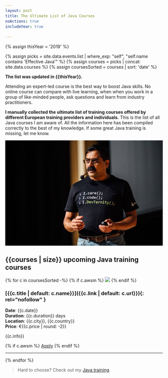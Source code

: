 ```yaml
---
layout: post
title: The Ultimate List of Java Courses
noActions: true
includeYear: true

---
```

{% assign thisYear = '2019' %}

{% assign picks = site.data.events.list | where_exp: "self", "self.name contains 'Effective Java'" %} 
{% assign courses = picks | concat: site.data.courses %} 
{% assign coursesSorted = courses | sort: 'date' %} 

<i class="far fa-star"></i> **The list was updated in {{thisYear}}.**

Attending an expert-led course is the best way to boost Java skills. No online course can compare with live learning, when when you work in a group of like-minded people, ask questions and learn from industry practitioners. 

**I manually collected the ultimate list of training courses offered by different European training providers and individuals.** This is the list of all Java courses I am aware of. All the information here has been compiled correctly to the best of my knowledge. If some great Java training is missing, let me know.

![Venkat](/images/venk.jpg)

## <i class="fab fa-java"></i> {{courses | size}} upcoming Java training courses

{% for c in coursesSorted -%}
{% if c.awsm %}
<a href="{{c.url}}"><img src="{{c.img}}" style="width: 260px" /></a>
{% endif %}
### [{{c.title | default: c.name}}]({{c.link | default: c.url}}){: rel="nofollow" }
**Date**: {{c.date}}
<br>
**Duration**: {{c.duration}} days
<br>
**Location**: {{c.city}}, {{c.country}}
<br>
**Price**: €{{c.price | round: -2}}
<p>{{c.info}}</p>
{% if c.awsm %}
<a href="{{c.url}}" class="button">Apply</a>
{% endif %}
<hr>
{% endfor %}

> Hard to choose? Check out my [Java training](https://devchampions.com/training/java/).